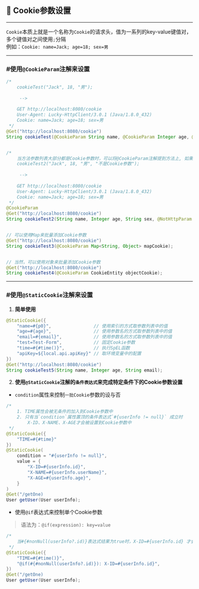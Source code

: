 ## 🍪 Cookie参数设置

---

`Cookie`本质上就是一个名称为`Cookie`的请求头，值为一系列的key-value键值对，多个键值对之间使用`;`分隔  
例如：`Cookie: name=Jack; age=18; sex=男`

---
### #使用`@CookieParam`注解来设置

```java
/*
    cookieTest("Jack", 18, "男");
    
     -->
     
    GET http://localhost:8080/cookie
    User-Agent: Lucky-HttpClient/3.0.1 (Java/1.8.0_432)
    Cookie: name=Jack; age=18; sex=男
 */
@Get("http://localhost:8080/cookie")
String cookieTest(@CookieParam String name, @CookieParam Integer age, @CookieParam String sex);


/*
    当方法参数列表大部分都是Cookie参数时，可以将@CookieParam注解提到方法上, 如果某个参数不是Cookie参数，可以使用@NotHttpParam来排除
    cookieTest2("Jack", 18, "男", "不是Cookie参数");
    
     -->
     
    GET http://localhost:8080/cookie
    User-Agent: Lucky-HttpClient/3.0.1 (Java/1.8.0_432)
    Cookie: name=Jack; age=18; sex=男
 */
@CookieParam
@Get("http://localhost:8080/cookie")
String cookieTest2(String name, Integer age, String sex, @NotHttpParam String notCookieParam);


// 可以使用Map来批量添加Cookie参数  
@Get("http://localhost:8080/cookie")
String cookieTest3(@CookieParam Map<String, Object> mapCookie);


// 当然，可以使用对象来批量添加Cookie参数    
@Get("http://localhost:8080/cookie")
String cookieTest4(@CookieParam CookieEntity objectCookie);
```

---
### #使用`@StaticCookie`注解来设置

1. **简单使用**
```java
@StaticCookie({
    "name=#{p0}",                // 使用索引的方式取参数列表中的值
    "age=#{age}",                // 使用参数名的方式取参数列表中的值
    "email=#{email}",            // 使用参数名的方式取参数列表中的值
    "test=Test-Form",            // 固定Cookie参数
    "time=#{#time()}",           // 执行SpEL函数
    "apiKey=${local.api.apiKey}" // 取环境变量中的配置
})
@Get("http://localhost:8080/cookie")
String cookieTest5(String name, Integer age, String email);
```

2. **使用`@StaticCookie`注解的`条件表达式`来完成特定条件下的Cookie参数设置**

- `condition`属性来控制`一批Cookie`参数的设与否

```java
/*
    1. TIME属性会被无条件的加入到Cookie参数中
    2. 只有当`condition`属性置顶的条件表达式`#{userInfo != null}` 成立时
        X-ID、X-NAME、X-AGE才会被设置到Cookie参数中
 */
@StaticCookie({
    "TIME=#{#time}"    
})
@StaticCookie(
    condition = "#{userInfo != null}",
    value = {
        "X-ID=#{userInfo.id}",
        "X-NAME=#{userInfo.userName}",
        "X-AGE=#{userInfo.age}",
    }   
)
@Get("/getOne)
User getUser(User userInfo);
```

- 使用`@if`表达式来控制单个Cookie参数
> 语法为：`@if(expression): key=value`

```java
/*
    当#{#nonNull(userInfo?.id)}表达式结果为true时，X-ID=#{userInfo.id} 才会被设置为Cookie参数
 */
@StaticCookie({
    "TIME=#{#time()}",
    "@if(#{#nonNull(userInfo?.id)}): X-ID=#{userInfo.id}",    
})
@Get("/getOne)
User getUser(User userInfo);
```